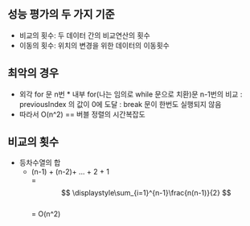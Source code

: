 ## 성능 평가의 두 가지 기준

- 비교의 횟수: 두 데이터 간의 비교연산의 횟수
- 이동의 횟수: 위치의 변경을 위한 데이터의 이동횟수

## 최악의 경우

- 외각 for 문 n번 *
  내부 for(나는 임의로 while 문으로 치환)문 n-1번의 비교 : previousIndex 의 값이 0에 도달 : break 문이 한번도 실행되지 않음
- 따라서 O(n^2) == 버블 정렬의 시간복잡도

## 비교의 횟수

- 등차수열의 합
    - (n-1) + (n-2)+ ... + 2 + 1
      <br> = $$ \displaystyle\sum_{i=1}^{n-1}\frac{n(n-1)}{2} $$
      <br> = O(n^2)